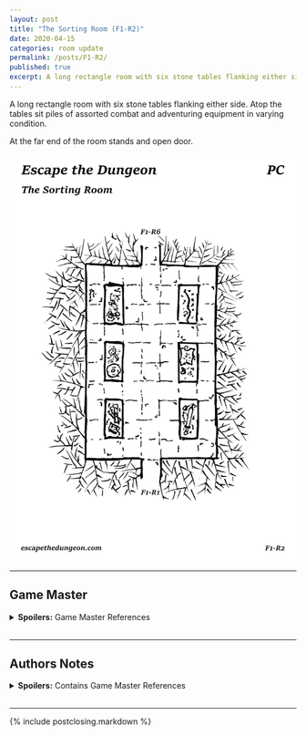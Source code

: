 ```yaml
---
layout: post
title: "The Sorting Room (F1-R2)"
date: 2020-04-15
categories: room update
permalink: /posts/F1-R2/
published: true
excerpt: A long rectangle room with six stone tables flanking either side. Atop the tables sit piles of assorted combat and adventuring equipment in varying condition.
---
```


A long rectangle room with six stone tables flanking either side. Atop the tables sit piles of assorted combat and adventuring equipment in varying condition.

At the far end of the room stands and open door.

![The Sorting Room (F1R2)](/assets/maps/rooms/escapethedungeon-f1-r2-pc.png)

---

## Game Master

<details><summary><b>Spoilers:</b> Game Master References</summary>
&nbsp;

![The Sorting Room (F1R2)](/assets/maps/rooms/escapethedungeon-f1-r2-gm.png)

# Focus Points

**Sorting Tables (F1-R2-FP01)**

Six stone tables piled with equipment, it appears to be loosely sorted into categories. These tables can be searched with an easy inspection check to find salvageable items. Adventurers will be able to find four items.

Use the random table below or your own.

**(S) Hidden Stash (F1-R2-FP02)**

Near the north east corner of the room is a hidden stash, denoted with the "S". An easy inspection check of the room will reveal stone dust on the floor below the stash. An additional easy inspection check will reveal a stone tile in the wall appears to be loose.

The stone tile can be removed with an easy strength check. Inside the hidden stash is a **Jeweled Golden Dagger** and 30 Gold pieces.

**Exits (F1-R2-FP03)**

A door stands open at the northern end of the room.

# Items

**Jeweled Golden Dagger (F1-R2-ITM01)**

A curved gold patina dagger incrusted with Ruby gemstones on the hilt and pommel.

# Random Table

| Roll | Item | Description |
| :---: | :--- | :--- |
| 1 | Loose Teeth | A handful of loose teeth. |
| 2 | Empty Bottle | An empty bottle. |
| 3 | Edible Ration | A day of rations for one person. |
| 4 | Alien Pendant | A pendant of white stone engraved with an alien symbol. |
| 5 | Plain Clothes | A set of clothes. |
| 6 | Fancy Hat | A fancy hat adorned with a peacock feather.  |
| 7 | Unburnt Torch | A unlit torch. |
| 8 | Leather Armor | A set of leather armor. |
| 9 | Rusted Dagger | A dagger with a rusted blade. |
| 10 | Broadsword | A worn Broadsword stained with dried blood. |
| 11 | Spear | A spear with a red ribbon on the pommel. |
| 12 | Wooden Shield | A battered circular wooden shield. |
| 13 | Bow and Quiver of Arrows | A short bow and quiver of 20 arrows. |
| 14 | Blank Sheet of Paper and Charcoal | A large piece of blank paper and a small peice of charcoal. |
| 15 | Crowbar | A metal crowbar. |
| 16 | Scroll of Telekinesis | An old scroll of Telekinesis.  |
| 17 | Blank Spell Book | A cheap spell book, unused. |
| 18 | Crossbow and Quiver of Bolts | A crossbow and quiver of 20 bolts. |
| 19 | Standard Healing Potion | A standard healing potion. |
| 20 | Immaculate Steel Breastplate | A steel breastplate covered in rust and grime, hiding its perfect condition. |

</details>
&nbsp;

---

## Authors Notes

<details><summary><b>Spoilers:</b> Contains Game Master References</summary>
&nbsp;

The adventurers probably need some starting equipment, if they find this room they will gen an opportunity to get some.

Most of the items in the table were thought up by me, when I couldn't think of anything else I got some items by rolling some random trinkets on [Donjon](https://donjon.bin.sh/5e/random/#type=trinket).

</details>
&nbsp;

---

{% include postclosing.markdown %}
